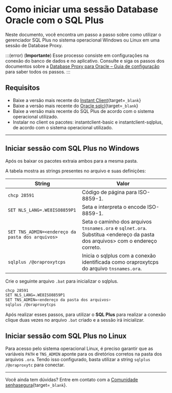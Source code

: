 # Como iniciar uma sessão Database Oracle com o SQL Plus

Neste documento, você encontra um passo a passo sobre como utilizar o gerenciador SQL Plus no sistema operacional Windows ou Linux em uma sessão de Database Proxy.

:::(error) (**Importante**)
Esse processo consiste em configurações na conexão do banco de dados e no aplicativo. Consulte e siga os passos dos documentos sobre a [Database Proxy para Oracle – Guia de configuração](/v3-33/docs/pt/pam-session-oracle-database-configurations) para saber todos os passos.
:::

## Requisitos

* Baixe a versão mais recente do [Instant Client](https://www.oracle.com/br/database/technologies/instant-client/downloads.html){target=`_blank`}
* Baixe a versão mais recente do [Oracle sqlcl](https://www.oracle.com/br/database/sqldeveloper/technologies/sqlcl/){target=`_blank`}
* Baixe a versão mais recente do SQL Plus de acordo com o sistema operacional utilizado.
* Instalar no client os pacotes: instantclient-basic e instantclient-sqlplus, de acordo com o sistema operacional utilizado.

---
## Iniciar sessão com SQL Plus no Windows
Após os baixar os pacotes extraia ambos para a mesma pasta.

A tabela mostra as strings presentes no arquivo e suas definições:

**String**|**Valor**
---|---
`chcp 28591`|Código de página para ISO-8859-1.
`SET NLS_LANG=.WE8ISO8859P1`|Seta e interpreta o encode ISO-8859-1.
`SET TNS_ADMIN=<endereço da pasta dos arquivos>`|Seta o caminho dos arquivos `tnsnames.ora` e `sqlnet.ora`. Substitua <endereço da pasta dos arquivos> com o endereço correto.
`sqlplus /@oraproxytcps`|Inicia o sqlplus com a conexão identificada como oraproxytcps do arquivo `tnsnames.ora`.

Crie o seguinte arquivo `.bat` para inicializar o sqlplus.

```bash
chcp 28591
SET NLS_LANG=.WE8ISO8859P1
SET TNS_ADMIN=<endereço da pasta dos arquivos>
sqlplus /@oraproxytcps
```

Após realizar esses passos, para utilizar o **SQL Plus** para realizar a conexão clique duas vezes no arquivo `.bat` criado e a sessão irá inicializar.

## Iniciar sessão com SQL Plus no Linux

Para acesso pelo sistema operacional Linux, é preciso garantir que as variáveis `PATH` e `TNS_ADMIN` aponte para os diretórios corretos na pasta dos arquivos `.ora`.
Tendo isso configurado, basta utilizar a string `sqlplus /@oraproxytc` para conectar.


---
Você ainda tem dúvidas? Entre em contato com a [Comunidade senhasegura](https://community.senhasegura.io/){target=`_blank`}.